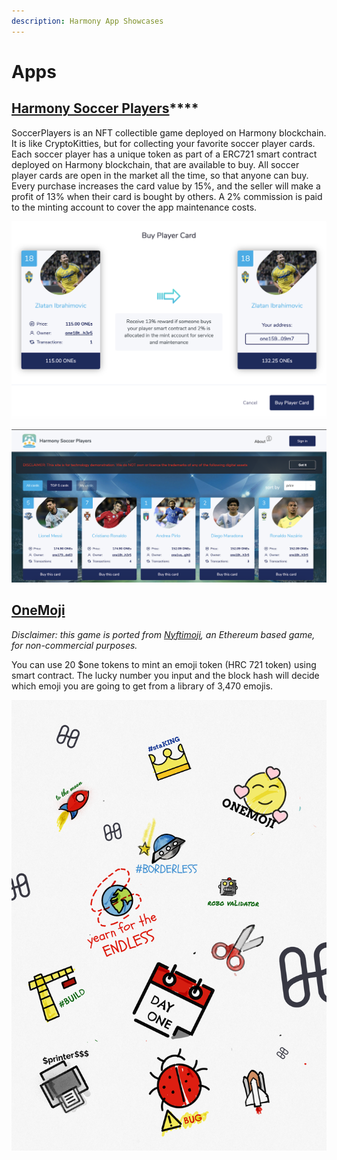 ```yaml
---
description: Harmony App Showcases
---
```


# Apps

## [**Harmony Soccer Players**](https://soccerplayers.demo.harmony.one/)\*\*\*\*

SoccerPlayers is an NFT collectible game deployed on Harmony blockchain. It is like CryptoKitties, but for collecting your favorite soccer player cards. Each soccer player has a unique token as part of a ERC721 smart contract deployed on Harmony blockchain, that are available to buy. All soccer player cards are open in the market all the time, so that anyone can buy. Every purchase increases the card value by 15%, and the seller will make a profit of 13% when their card is bought by others. A 2% commission is paid to the minting account to cover the app maintenance costs. 

![](../.gitbook/assets/harmony-soccer-1.png)

![](../.gitbook/assets/harmony-soccer-2.png)



##  ​[OneMoji](https://peekpi.github.io/onemoji/dist/)**​** <a id="onemoji"></a>

_Disclaimer: this game is ported from_ [_Nyftimoji_](https://niftymoji.com/)_, an Ethereum based game, for non-commercial purposes._‌

You can use 20 $one tokens to mint an emoji token \(HRC 721 token\) using smart contract. The lucky number you input and the block hash will decide which emoji you are going to get from a library of 3,470 emojis.



![](../.gitbook/assets/onemoji-2%20%281%29.png)



